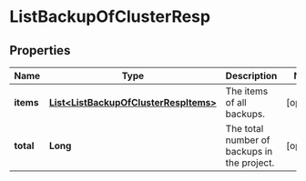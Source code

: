 
# ListBackupOfClusterResp

## Properties
Name | Type | Description | Notes
------------ | ------------- | ------------- | -------------
**items** | [**List&lt;ListBackupOfClusterRespItems&gt;**](ListBackupOfClusterRespItems.md) | The items of all backups. |  [optional]
**total** | **Long** | The total number of backups in the project. |  [optional]



